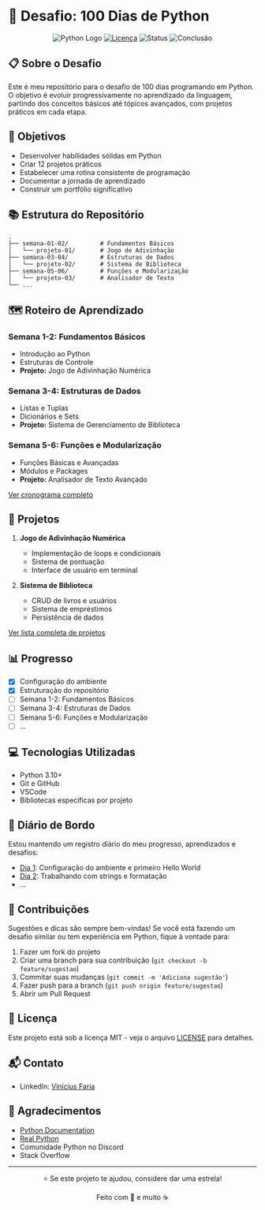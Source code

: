 # 🐍 Desafio: 100 Dias de Python

<div align="center">

![Python Logo](https://img.shields.io/badge/Python-100%20Days-3776AB?style=for-the-badge&logo=python&logoColor=white)
[![Licença](https://img.shields.io/github/license/seu-usuario/seu-repositorio?style=for-the-badge)](./LICENSE)
![Status](https://img.shields.io/badge/Status-Em%20Progresso-yellow?style=for-the-badge)
![Conclusão](https://img.shields.io/badge/Concluído-0%25-red?style=for-the-badge)

</div>

## 📋 Sobre o Desafio

Este é meu repositório para o desafio de 100 dias programando em Python. O objetivo é evoluir progressivamente no aprendizado da linguagem, partindo dos conceitos básicos até tópicos avançados, com projetos práticos em cada etapa.

## 🎯 Objetivos

- Desenvolver habilidades sólidas em Python
- Criar 12 projetos práticos
- Estabelecer uma rotina consistente de programação
- Documentar a jornada de aprendizado
- Construir um portfólio significativo

## 📚 Estrutura do Repositório

```
.
├── semana-01-02/         # Fundamentos Básicos
│   └── projeto-01/       # Jogo de Adivinhação
├── semana-03-04/         # Estruturas de Dados
│   └── projeto-02/       # Sistema de Biblioteca
├── semana-05-06/         # Funções e Modularização
│   └── projeto-03/       # Analisador de Texto
└── ...
```

## 🗺️ Roteiro de Aprendizado

### Semana 1-2: Fundamentos Básicos
- Introdução ao Python
- Estruturas de Controle
- **Projeto:** Jogo de Adivinhação Numérica

### Semana 3-4: Estruturas de Dados
- Listas e Tuplas
- Dicionários e Sets
- **Projeto:** Sistema de Gerenciamento de Biblioteca

### Semana 5-6: Funções e Modularização
- Funções Básicas e Avançadas
- Módulos e Packages
- **Projeto:** Analisador de Texto Avançado

[Ver cronograma completo](./cronograma.md)

## 🚀 Projetos

1. **Jogo de Adivinhação Numérica**
   - Implementação de loops e condicionais
   - Sistema de pontuação
   - Interface de usuário em terminal

2. **Sistema de Biblioteca**
   - CRUD de livros e usuários
   - Sistema de empréstimos
   - Persistência de dados

[Ver lista completa de projetos](./projetos.md)

## 📊 Progresso

- [x] Configuração do ambiente
- [x] Estruturação do repositório
- [ ] Semana 1-2: Fundamentos Básicos
- [ ] Semana 3-4: Estruturas de Dados
- [ ] Semana 5-6: Funções e Modularização
- [ ] ...

## 💻 Tecnologias Utilizadas

- Python 3.10+
- Git e GitHub
- VSCode
- Bibliotecas específicas por projeto

## 📝 Diário de Bordo

Estou mantendo um registro diário do meu progresso, aprendizados e desafios:

- [Dia 1](./logs/dia-01.md): Configuração do ambiente e primeiro Hello World
- [Dia 2](./logs/dia-02.md): Trabalhando com strings e formatação
- ...

## 🤝 Contribuições

Sugestões e dicas são sempre bem-vindas! Se você está fazendo um desafio similar ou tem experiência em Python, fique à vontade para:

1. Fazer um fork do projeto
2. Criar uma branch para sua contribuição (`git checkout -b feature/sugestao`)
3. Commitar suas mudanças (`git commit -m 'Adiciona sugestão'`)
4. Fazer push para a branch (`git push origin feature/sugestao`)
5. Abrir um Pull Request

## 📄 Licença

Este projeto está sob a licença MIT - veja o arquivo [LICENSE](./LICENSE) para detalhes.

## 📬 Contato

- LinkedIn: [Vinícius Faria](https://www.linkedin.com/in/viniciusrofifaria/)

## 🙏 Agradecimentos

- [Python Documentation](https://docs.python.org/)
- [Real Python](https://realpython.com/)
- Comunidade Python no Discord
- Stack Overflow

---

<div align="center">

⭐️ Se este projeto te ajudou, considere dar uma estrela!

Feito com 💜 e muito ☕️

</div>
